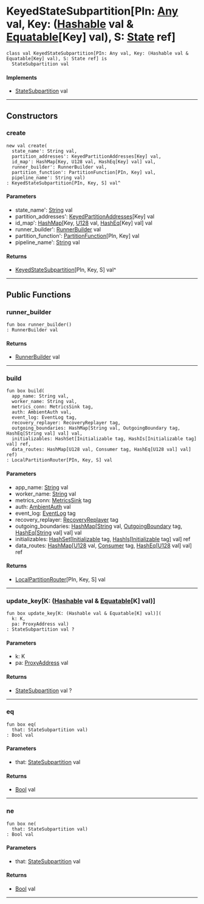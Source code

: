 # KeyedStateSubpartition\[PIn: [Any](builtin-Any) val, Key: ([Hashable](collections-Hashable) val & [Equatable](builtin-Equatable)\[Key\] val), S: [State](wallaroo-core-state-State) ref\]

```pony
class val KeyedStateSubpartition[PIn: Any val, Key: (Hashable val & Equatable[Key] val), S: State ref] is
  StateSubpartition val
```

#### Implements

* [StateSubpartition](wallaroo-core-topology-StateSubpartition) val

---

## Constructors

### create

```pony
new val create(
  state_name': String val,
  partition_addresses': KeyedPartitionAddresses[Key] val,
  id_map': HashMap[Key, U128 val, HashEq[Key] val] val,
  runner_builder': RunnerBuilder val,
  partition_function': PartitionFunction[PIn, Key] val,
  pipeline_name': String val)
: KeyedStateSubpartition[PIn, Key, S] val^
```
#### Parameters

*   state_name': [String](builtin-String) val
*   partition_addresses': [KeyedPartitionAddresses](wallaroo-core-topology-KeyedPartitionAddresses)\[Key\] val
*   id_map': [HashMap](collections-HashMap)\[Key, [U128](builtin-U128) val, [HashEq](collections-HashEq)\[Key\] val\] val
*   runner_builder': [RunnerBuilder](wallaroo-core-topology-RunnerBuilder) val
*   partition_function': [PartitionFunction](wallaroo-core-topology-PartitionFunction)\[PIn, Key\] val
*   pipeline_name': [String](builtin-String) val

#### Returns

* [KeyedStateSubpartition](wallaroo-core-topology-KeyedStateSubpartition)\[PIn, Key, S\] val^

---

## Public Functions

### runner_builder

```pony
fun box runner_builder()
: RunnerBuilder val
```

#### Returns

* [RunnerBuilder](wallaroo-core-topology-RunnerBuilder) val

---

### build

```pony
fun box build(
  app_name: String val,
  worker_name: String val,
  metrics_conn: MetricsSink tag,
  auth: AmbientAuth val,
  event_log: EventLog tag,
  recovery_replayer: RecoveryReplayer tag,
  outgoing_boundaries: HashMap[String val, OutgoingBoundary tag, HashEq[String val] val] val,
  initializables: HashSet[Initializable tag, HashIs[Initializable tag] val] ref,
  data_routes: HashMap[U128 val, Consumer tag, HashEq[U128 val] val] ref)
: LocalPartitionRouter[PIn, Key, S] val
```
#### Parameters

*   app_name: [String](builtin-String) val
*   worker_name: [String](builtin-String) val
*   metrics_conn: [MetricsSink](wallaroo-core-metrics-MetricsSink) tag
*   auth: [AmbientAuth](builtin-AmbientAuth) val
*   event_log: [EventLog](wallaroo-ent-recovery-EventLog) tag
*   recovery_replayer: [RecoveryReplayer](wallaroo-ent-recovery-RecoveryReplayer) tag
*   outgoing_boundaries: [HashMap](collections-HashMap)\[[String](builtin-String) val, [OutgoingBoundary](wallaroo-core-boundary-OutgoingBoundary) tag, [HashEq](collections-HashEq)\[[String](builtin-String) val\] val\] val
*   initializables: [HashSet](collections-HashSet)\[[Initializable](wallaroo-core-common-Initializable) tag, [HashIs](collections-HashIs)\[[Initializable](wallaroo-core-common-Initializable) tag\] val\] ref
*   data_routes: [HashMap](collections-HashMap)\[[U128](builtin-U128) val, [Consumer](wallaroo-core-common-Consumer) tag, [HashEq](collections-HashEq)\[[U128](builtin-U128) val\] val\] ref

#### Returns

* [LocalPartitionRouter](wallaroo-core-topology-LocalPartitionRouter)\[PIn, Key, S\] val

---

### update_key\[K: ([Hashable](collections-Hashable) val & [Equatable](builtin-Equatable)\[K\] val)\]

```pony
fun box update_key[K: (Hashable val & Equatable[K] val)](
  k: K,
  pa: ProxyAddress val)
: StateSubpartition val ?
```
#### Parameters

*   k: K
*   pa: [ProxyAddress](wallaroo-core-topology-ProxyAddress) val

#### Returns

* [StateSubpartition](wallaroo-core-topology-StateSubpartition) val ?

---

### eq

```pony
fun box eq(
  that: StateSubpartition val)
: Bool val
```
#### Parameters

*   that: [StateSubpartition](wallaroo-core-topology-StateSubpartition) val

#### Returns

* [Bool](builtin-Bool) val

---

### ne

```pony
fun box ne(
  that: StateSubpartition val)
: Bool val
```
#### Parameters

*   that: [StateSubpartition](wallaroo-core-topology-StateSubpartition) val

#### Returns

* [Bool](builtin-Bool) val

---

